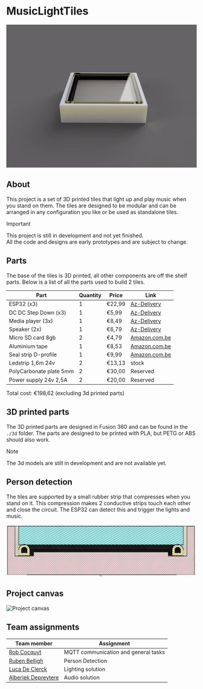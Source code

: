 # MusicLightTiles

![360° view](./media/360.gif)

## About

This project is a set of 3D printed tiles that light up and play music when you stand on them. 
The tiles are designed to be modular and can be arranged in any configuration you like or be used as standalone tiles.

> [!IMPORTANT]  
> This project is still in development and not yet finished.  
> All the code and designs are early prototypes and are subject to change.  

## Parts

The base of the tiles is 3D printed, all other components are off the shelf parts.
Below is a list of all the parts used to build 2 tiles.

| Part | Quantity | Price | Link |
| ---- | -------- | ----- | ---- |
| ESP32 (x3) | 1 | €22,99 | [Az-Delivery](https://www.az-delivery.de/nl/products/esp32-dev-kit-c-unverlotet?variant=32437204582496) |
| DC DC Step Down (x3) | 1 | €5,99 | [Az-Delivery](https://www.az-delivery.de/nl/products/lm2596s-dc-dc-step-down-modul-1?variant=12228728324192) |
| Media player (3x) | 1 | €8,49 | [Az-Delivery](https://www.az-delivery.de/nl/products/mp3-player-modul?variant=8198615695456) |
| Speaker (2x) | 1 | €6,79 | [Az-Delivery](https://www.az-delivery.de/nl/products/2-stuck-dfplayer-mini-3-watt-8-ohm-mini-lautsprecher-mit-jst-ph2-0-mm-pin-schnittstelle-fur-arduino-raspberry-pi-und-elektronische-diy-projekte-inklusive-e-book?variant=39441379098720) |
| Micro SD card 8gb | 2 | €4,79 | [Amazon.com.be](https://www.amazon.com.be/-/nl/Intenso-3413450-Micro-SDHC-geheugenkaart-GB-klasse/dp/B008RDCCFS/ref=sr_1_3?crid=32IRLW4WPV8D7&keywords=micro%2Bsd%2B4gb&qid=1695657846&s=electronics&sprefix=micro%2Bsd%2B4gb%2Celectronics%2C78&sr=1-3&th=1) |
| Aluminium tape | 1 | €8,53 | [Amazon.com.be](https://www.amazon.com.be/-/nl/GOCABLETIES-aluminiumfolie-isolatietape-HVAC-reparatie-afdichting/dp/B07KQDQHC9/ref=sr_1_11?crid=3KMIFELKZP5V4&keywords=aluminium%2Btape&qid=1695657415&sprefix=alumi%2Caps%2C78&sr=8-11&th=1) |
| Seal strip D-profile | 1 | €9,99 | [Amazon.com.be](https://www.amazon.com.be/-/nl/Youshares-afdichtband-viltapparaat-geluidsisolerend-weerbestendig/dp/B081C5VYXF/ref=sr_1_5?crid=W4W0U74CBUXH&keywords=tochtstrip&qid=1695657255&sprefix=toch%2Caps%2C94&sr=8-5&th=1) |
| Ledstrip 1,6m 24v | 2 | €13,13 | stock |
| PolyCarbonate plate 5mm | 2 | €30,00 | Reserved |
| Power supply 24v 2,5A | 2 | €20,00 | Reserved |

Total cost: €198,62 (excluding 3d printed parts)

## 3D printed parts

The 3D printed parts are designed in Fusion 360 and can be found in the `./3d` folder.
The parts are designed to be printed with PLA, but PETG or ABS should also work.

> [!NOTE]  
> The 3d models are still in development and are not available yet.

## Person detection

The tiles are supported by a small rubber strip that compresses when you stand on it.
This compression makes 2 conductive strips touch each other and close the circuit.
The ESP32 can detect this and trigger the lights and music.

![Person detection](./media/sectionview.png)

## Project canvas

![Project canvas](./media/projectcanvas.jpg)

## Team assignments

| Team member | Assignment |
| ---- | ---------- |
| [Rob Cocquyt](https://github.com/Robbedoes24) | MQTT communication and general tasks |
| [ Ruben Belligh](https://github.com/RubenBelligh) | Person Detection |
| [Luca De Clerck](https://github.com/LucaClrk) | Lighting solution |
| [Alberiek Depreytere](https://github.com/AlberiekDepreytere) | Audio solution |